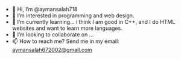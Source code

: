 - 👋 Hi, I’m @aymansalah718
- 👀 I’m interested in programming and web design.
- 🌱 I’m currently learning... i think I am good in C++, and I do HTML websites and want to learn more languages.
- 💞️ I’m looking to collaborate on ...
- 📫 How to reach me? Send me in my email: aymansalah672002@gmail.com

<!---
aymansalah718/aymansalah718 is a ✨ special ✨ repository because its `README.md` (this file) appears on your GitHub profile.
You can click the Preview link to take a look at your changes.
--->
